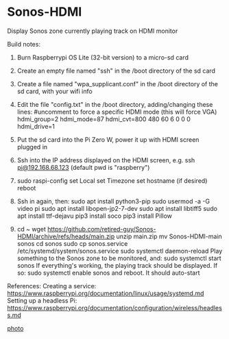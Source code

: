 # Sonos-HDMI
Display Sonos zone currently playing track on HDMI monitor 

Build notes:
1. Burn Raspberrypi OS Lite (32-bit version) to a micro-sd card
2. Create an empty file named "ssh" in the /boot directory of the sd card
3. Create a file named "wpa_supplicant.conf" in the /boot directory of the sd card, with your wifi info
4. Edit the file "config.txt" in the /boot directory, adding/changing these lines:
\#uncomment to force a specific HDMI mode (this will force VGA)
hdmi_group=2
hdmi_mode=87
hdmi_cvt=800 480 60 6 0 0 0
hdmi_drive=1
   
5. Put the sd card into the Pi Zero W, power it up with HDMI screen plugged in
6. Ssh into the IP address displayed on the HDMI screen, e.g. ssh pi@192.168.68.123 (default pwd is "raspberry")
7. sudo raspi-config
set Local
set Timezone
set hostname (if desired)
reboot
8. Ssh in again, then:
sudo apt install python3-pip
sudo usermod -a -G video pi
sudo apt install libopen-jp2-7-dev
sudo apt install libtiff5
sudo apt install ttf-dejavu
pip3 install soco
pip3 install Pillow
9. cd ~
wget https://github.com/retired-guy/Sonos-HDMI/archive/refs/heads/main.zip
unzip main.zip
mv Sonos-HDMI-main sonos
cd sonos
sudo cp sonos.service /etc/systemd/system/sonos.service 
sudo systemctl daemon-reload
Play something to the Sonos zone to be monitored, and:
sudo systemctl start sonos
If everything's working, the playing track should be displayed.  If so:
sudo systemctl enable sonos
and reboot.  It should auto-start
   
References:
Creating a service: https://www.raspberrypi.org/documentation/linux/usage/systemd.md
Setting up a headless Pi: https://www.raspberrypi.org/documentation/configuration/wireless/headless.md
   
[photo](https://1.bp.blogspot.com/-WKMlpBRRxEQ/YPn4OAnMM9I/AAAAAAAAuoU/Odb5FPkRwFYsirDvKZnRG-oSyxkjS2IqgCLcBGAsYHQ/s2048/FAAFCA05-9228-43DB-9009-04EAE065DCC2.jpeg)
   
   
   
   
